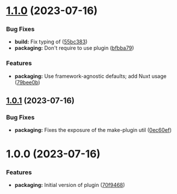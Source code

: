 # [1.1.0](https://github.com/OlenDavis/tailwindcss-bg-images-plugin/compare/v1.0.1...v1.1.0) (2023-07-16)


### Bug Fixes

* **build:** Fix typing of ([55bc383](https://github.com/OlenDavis/tailwindcss-bg-images-plugin/commit/55bc38350173c3d4b26030caecdfdbaa2337bdea))
* **packaging:** Don't require  to use plugin ([bfbba79](https://github.com/OlenDavis/tailwindcss-bg-images-plugin/commit/bfbba7946b19cd60799fef98c7b5f6af34460330))


### Features

* **packaging:** Use framework-agnostic defaults; add Nuxt usage ([79bee0b](https://github.com/OlenDavis/tailwindcss-bg-images-plugin/commit/79bee0b1052e7b6b8ccb64558091c463a9390b2c))

## [1.0.1](https://github.com/OlenDavis/tailwindcss-bg-images-plugin/compare/v1.0.0...v1.0.1) (2023-07-16)


### Bug Fixes

* **packaging:** Fixes the exposure of the make-plugin util ([0ec60ef](https://github.com/OlenDavis/tailwindcss-bg-images-plugin/commit/0ec60efff4cd679a4f56c5c8043d79903efe1d93))

# 1.0.0 (2023-07-16)


### Features

* **packaging:** Initial version of plugin ([70f9468](https://github.com/OlenDavis/tailwindcss-bg-images-plugin/commit/70f9468717d38f0c4daea33e95017a3e1978c72f))
